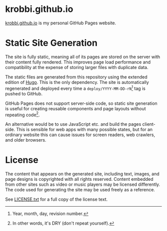 # krobbi.github.io
[krobbi.github.io](https://krobbi.github.io) is my personal GitHub Pages
website.

# Static Site Generation
The site is fully static, meaning all of its pages are stored on the server
with their content fully rendered. This improves page load performance and
compatibility at the expense of storing larger files with duplicate data.

The static files are generated from this repository using the extended edition
of [Hugo](https://gohugo.io). This is the only dependency. The site is
automatically regenerated and deployed every time a `deploy/YYYY-MM-DD-rN`[^1]
tag is pushed to GitHub.

[^1]: Year, month, day, revision number.

GitHub Pages does not support server-side code, so static site generation is
useful for creating reusable components and page layouts without repeating
code[^2].

[^2]: In other words, it's DRY (don't repeat yourself).

An alternative would be to use JavaScript etc. and build the pages client-side.
This is sensible for web apps with many possible states, but for an ordinary
website this can cause issues for screen readers, web crawlers, and older
browsers.

# License
The content that appears on the generated site, including text, images, and
page designs is copyrighted with all rights reserved. Content embedded from
other sites such as video or music players may be licensed differently. The
code used for generating the site may be used freely as a reference.

See [LICENSE.txt](./LICENSE.txt) for a full copy of the license text.
